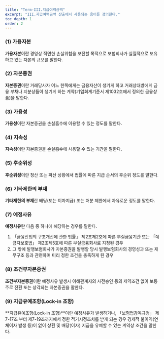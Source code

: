 ```yaml
---
title: "Term-III.지급여력금액"
excerpt: "III.지급여력금액 산출에서 사용되는 용어를 정의한다."
toc_depth: 1
order: 2
---
```


### (1) 가용자본
**가용자본**이란 경영상 직면한 손실위험을 보전할 목적으로 보험회사가 실질적으로 보유하고 있는 자본의 규모를 말한다.
### (2) 자본증권
**자본증권**이란 거래당사자 어느 한쪽에게는 금융자산이 생기게 하고 거래상대방에게 금융 부채나 지분상품이 생기게 하는 계약(기업회계기준서 제1032호에서 정의한 금융상품)을 말한다.
### (3) 가용성
**가용성**이란 자본증권을 손실흡수에 이용할 수 있는 정도를 말한다.
### (4) 지속성
**지속성**이란 자본증권을 손실흡수에 사용할 수 있는 기간을 말한다.
### (5) 후순위성
**후순위성**이란 청산 또는 파산 상황에서 법률에 따른 지급 순서의 후순위 정도를 말한다.
### (6) 기타제한의 부재
**기타제한의 부재**란 배당(또는 이자지급) 또는 처분 제한에서 자유로운 정도를 말한다.
### (7) 예정사유
**예정사유**란 다음 중 하나에 해당하는 경우를 말한다.
  1. 「금융산업의 구조개선에 관한 법률」 제2조제2호에 따른 부실금융기관 또는 「예금자보호법」 제2조제5호에 따른 부실금융회사로 지정된 경우
  2. 그 밖에 발행보험회사가 자본증권을 발행할 당시 발행보험회사의 경영성과 또는 재무구조 등과 관련하여 미리 정한 조건을 충족하게 된 경우

### (8) 조건부자본증권
**조건부자본증권**이란 예정사유 발생시 이해관계자의 사전승인 등의 제약조건 없이 보통주로 전환 또는 상각되는 자본증권을 말한다.


### (9) 지급유예조항(Lock-in 조항)
**지급유예조항(Lock-in 조항)**이란 예정사유가 발생하거나, 「보험업감독규정」 제7-17조 부터 제7-19조까지에서 정한 적기시정조치를 받게 되는 경우 경제적 불이익(연체이자 발생 등)이 없이 상환 및 배당(이자) 지급을 유예할 수 있는 계약상 조건을 말한다.
